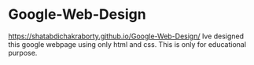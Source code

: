 # Google-Web-Design
https://shatabdichakraborty.github.io/Google-Web-Design/
Ive designed this google webpage using only html and css.
This is only for educational purpose.

